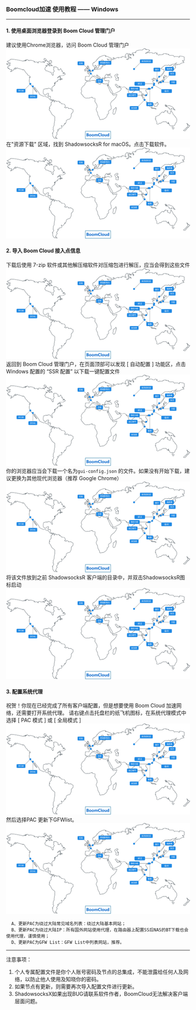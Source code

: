 ### Boomcloud加速 使用教程 —— Windows
- - - - -
#### 1. 使用桌面浏览器登录到 Boom Cloud 管理门户
建议使用Chrome浏览器，访问 Boom Cloud 管理门户
![](/assets/map.svg)
在"资源下载" 区域，找到 ShadowsocksR for macOS。点击下载软件。
![](/assets/map.svg)
#### 2. 导入 Boom Cloud 接入点信息
下载后使用 7-zip 软件或其他解压缩软件对压缩包进行解压，应当会得到这些文件
![](/assets/map.svg)
返回到 Boom Cloud 管理门户，在页面顶部可以发现 [ 自动配置 ] 功能区，点击 Windows 配置的 “SSR 配置” 以下载一键配置文件
![](/assets/map.svg)
你的浏览器应当会下载一个名为```gui-config.json``` 的文件。如果没有开始下载，建议更换为其他现代浏览器（推荐 Google Chrome）
![](/assets/map.svg)
将该文件放到之前 ShadowsocksR 客户端的目录中，并双击ShadowsocksR图标启动
![](/assets/map.svg)
#### 3. 配置系统代理
祝贺！你现在已经完成了所有客户端配置，但是想要使用 Boom Cloud 加速网络，还需要打开系统代理。
请右键点击托盘栏的纸飞机图标，在系统代理模式中选择 [ PAC 模式 ] 或 [ 全局模式 ]
![](/assets/map.svg)
然后选择PAC 更新下GFWlist。
![](/assets/map.svg)
```
  A、更新PAC为绕过大陆常见域名列表：绕过大陆基本网站；
  B、更新PAC为绕过大陆IP：所有国外网站使用代理，在路由器上配置SS后NAS的BT下载也会使用代理，谨慎使用；
  D、更新PAC为GFW List：GFW List中列表网站，推荐。
```
- - - - --
注意事项：  
1. 个人专属配置文件是你个人账号密码及节点的总集成，不能泄露给任何人及网络，以防止他人使用及知晓你的密码。  
2. 如果节点有更新，则需要再次导入配置文件进行更新。  
3. ShadowsocksX如果出现BUG请联系软件作者，BoomCloud无法解决客户端层面问题。